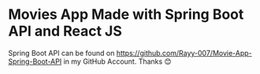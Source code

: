 # Movies App Made with Spring Boot API and React JS

Spring Boot API can be found on https://github.com/Rayy-007/Movie-App-Spring-Boot-API in my GitHub Account. 
Thanks 😊
